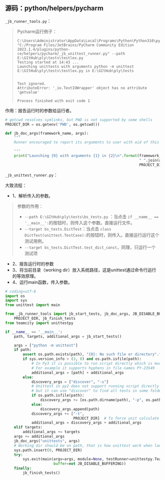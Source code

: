 





## 源码：python/helpers/pycharm





`_jb_runner_tools.py`：

> Pycharm运行例子：
>
> ```
> C:\Users\Administrator\AppData\Local\Programs\Python\Python310\python.exe "C:/Program Files/JetBrains/PyCharm Community Edition 2023.1.4/plugins/python-ce/helpers/pycharm/_jb_unittest_runner.py" --path E:\GItHub\ply\tests\testlex.py 
> Testing started at 14:43 ...
> Launching unittests with arguments python -m unittest E:\GItHub\ply\tests\testlex.py in E:\GItHub\ply\tests
> 
> 
> Test ignored.
> AttributeError: '_io.TextIOWrapper' object has no attribute 'getvalue'
> 
> Process finished with exit code 1
> ```

作用：报告运行时的参数给运行者。

```python
# getcwd resolves symlinks, but PWD is not supported by some shells
PROJECT_DIR = os.getenv('PWD', os.getcwd())

def jb_doc_args(framework_name, args):
    """
    Runner encouraged to report its arguments to user with aid of this function

    """
    print("Launching {0} with arguments {1} in {2}\n".format(framework_name,
                                                             " ".join(args),
                                                             PROJECT_DIR))
```

`_jb_unittest_runner.py`：

大致流程：

- 1、解析传入的参数。

> 参数的作用：
>
> - `--path E:\GItHub\ply\tests\bs_tests.py` ：当点击 `if __name__ == '__main__':`的按钮时，则传入这个参数。直接运行文件。
> - `--target bs_tests.DictTest`：当点击 `class DictTest(unittest.TestCase):`的按钮时，则传入。直接运行运行这个测试用例。
> - `--target bs_tests.DictTest.test_dict_const`，同理，只运行一个测试项

- 2、报告运行时的参数
- 3、将当前目录（working dir）放入系统路径，这是unittest通过命令行运行的等效原理。
- 4、运行main函数，传入参数。

```python
# coding=utf-8
import os
import sys
from unittest import main

from _jb_runner_tools import jb_start_tests, jb_doc_args, JB_DISABLE_BUFFERING, \
    PROJECT_DIR, jb_finish_tests
from teamcity import unittestpy

if __name__ == '__main__':
    path, targets, additional_args = jb_start_tests()

    args = ["python -m unittest"]
    if path:
        assert os.path.exists(path), "{0}: No such file or directory".format(path)
        if sys.version_info > (3, 0) and os.path.isfile(path):
            # In Py3 it is possible to run script directly which is much more stable than discovery machinery
            # For example it supports hyphens in file names PY-23549
            additional_args = [path] + additional_args
        else:
            discovery_args = ["discover", "-s"]
            # Unittest in py2 does not support running script directly (and folders in py2 and py3),
            # but it can use "discover" to find all tests in some folder (optionally filtering by script)
            if os.path.isfile(path):
                discovery_args += [os.path.dirname(path), "-p", os.path.basename(path)]
            else:
                discovery_args.append(path)
            discovery_args += ["-t",
                               PROJECT_DIR]  # To force unit calculate path relative to this folder
            additional_args = discovery_args + additional_args
    elif targets:
        additional_args += targets
    args += additional_args
    jb_doc_args("unittests", args)
    # Working dir should be on path, that is how unittest work when launched from command line
    sys.path.insert(0, PROJECT_DIR)
    try:
        sys.exit(main(argv=args, module=None, testRunner=unittestpy.TeamcityTestRunner,
                      buffer=not JB_DISABLE_BUFFERING))
    finally:
        jb_finish_tests()
```

